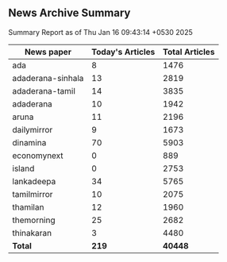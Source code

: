 <!-- @format -->
## News Archive Summary

Summary Report as of Thu Jan 16 09:43:14 +0530 2025

| News paper         | Today's Articles | Total Articles |
|--------------------|------------------|----------------|
| ada               | 8          | 1476        |
| adaderana-sinhala               | 13          | 2819        |
| adaderana-tamil               | 14          | 3835        |
| adaderana               | 10          | 1942        |
| aruna               | 11          | 2196        |
| dailymirror               | 9          | 1673        |
| dinamina               | 70          | 5903        |
| economynext               | 0          | 889        |
| island               | 0          | 2753        |
| lankadeepa               | 34          | 5765        |
| tamilmirror               | 10          | 2075        |
| thamilan               | 12          | 1960        |
| themorning               | 25          | 2682        |
| thinakaran               | 3          | 4480        |
| **Total**          | **219**      | **40448** |

